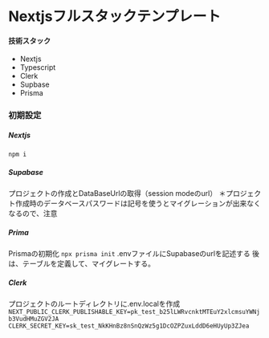 
# Nextjsフルスタックテンプレート

#### 技術スタック
- Nextjs
- Typescript
- Clerk
- Supbase
- Prisma

  
### 初期設定

##### Nextjs
``` npm i ```

##### Supabase
プロジェクトの作成とDataBaseUrlの取得（session modeのurl）
＊プロジェクト作成時のデータベースパスワードは記号を使うとマイグレーションが出来なくなるので、注意

##### Prima
Prismaの初期化
``` npx prisma init ```
.envファイルにSupabaseのurlを記述する
後は、テーブルを定義して、マイグレートする。

##### Clerk
プロジェクトのルートディレクトリに.env.localを作成
``` NEXT_PUBLIC_CLERK_PUBLISHABLE_KEY=pk_test_b25lLWRvcnktMTEuY2xlcmsuYWNjb3VudHMuZGV2JA```
``` CLERK_SECRET_KEY=sk_test_NkKHnBz8nSnQzWz5g1DcOZPZuxLddD6eHUyUp3ZJea ```
